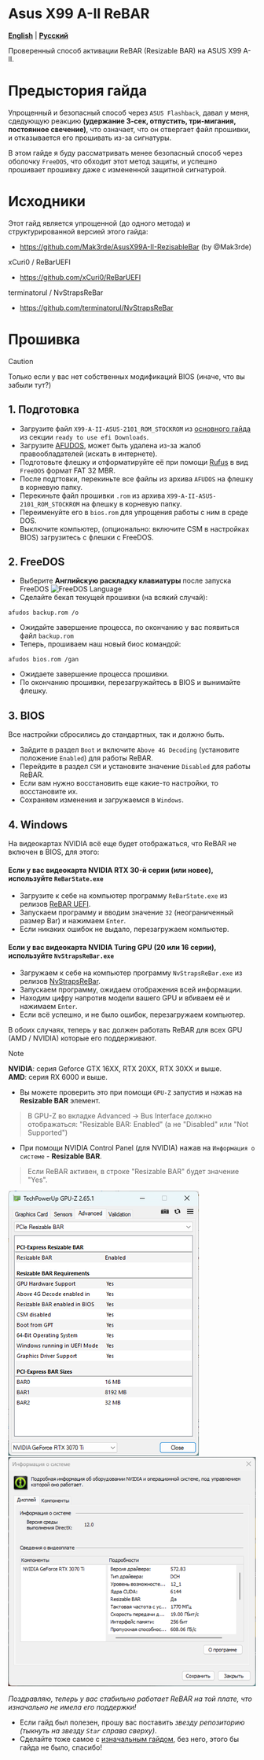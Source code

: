# Asus X99 A-II ReBAR
[**English**](/README.md) | [**Русский**](./docs/ru/README.ru.md)

Проверенный способ активации ReBAR (Resizable BAR) на ASUS X99 A-II.

# Предыстория гайда
Упрощенный и безопасный способ через `ASUS Flashback`, давал у меня, сдедующую реакцию **(удержание 3-сек, отпустить, три-мигания, постоянное свечение)**, что означает, что он отвергает файл прошивки, и отказывается его прошивать из-за сигнатуры.

В этом гайде я буду рассматривать менее безопасный способ через оболочку `FreeDOS`, что обходит этот метод защиты, и успешно прошивает прошивку даже с измененной защитной сигнатурой.

# Исходники
Этот гайд является упрощенной (до одного метода) и структурированной версией этого гайда:
- https://github.com/Mak3rde/AsusX99A-II-RezisableBar (by @Mak3rde)

xCuri0 / ReBarUEFI
- https://github.com/xCuri0/ReBarUEFI

terminatorul / NvStrapsReBar
- https://github.com/terminatorul/NvStrapsReBar

# Прошивка
> [!CAUTION]
> Только если у вас нет собственных модификаций BIOS (иначе, что вы забыли тут?)
## 1. Подготовка
- Загрузите файл `X99-A-II-ASUS-2101_ROM_STOCKROM` из [основного гайда](https://github.com/Mak3rde/AsusX99A-II-RezisableBar) из секции `ready to use efi Downloads`.
- Загрузите [AFUDOS](https://disk.yandex.ru/d/lW3H05ggRWaGiA), может быть удалена из-за жалоб правообладателей (искать в интернете).
- Подготовьте флешку и отформатируйте её при помощи [Rufus](https://rufus.ie/en/) в вид `FreeDOS` формат FAT 32 MBR.
- После подгтовки, перекиньте все файлы из архива `AFUDOS` на флешку в корневую папку.
- Перекиньте файл прошивки `.rom` из архива `X99-A-II-ASUS-2101_ROM_STOCKROM` на флешку в корневую папку.
- Переименуйте его в `bios.rom` для упрощения работы с ним в среде DOS.
- Выключите компьютер, (опционально: включите CSM в настройках BIOS) загрузитесь с флешки с FreeDOS.
## 2. FreeDOS
- Выберите **Английскую раскладку клавиатуры** после запуска FreeDOS
![FreeDOS Language](http://xeonlive.ru/images/materials/instructions/afudos/3.jpg)
- Сделайте бекап текущей прошивки (на всякий случай):
```
afudos backup.rom /o
```
- Ожидайте завершение процесса, по окончанию у вас появиться файл `backup.rom`
- Теперь, прошиваем наш новый биос командой:
```
afudos bios.rom /gan
``` 
- Ожидаете завершение процесса прошивки.
- По окончанию прошивки, перезагружайтесь в BIOS и вынимайте флешку.
## 3. BIOS
Все настройки сбросились до стандартных, так и должно быть.
- Зайдите в раздел `Boot` и включите `Above 4G Decoding` (установите положение `Enabled`) для работы ReBAR.
- Перейдите в раздел `CSM` и установите значение `Disabled` для работы ReBAR.
- Если вам нужно восстановить еще какие-то настройки, то восстановите их.
- Сохраняем изменения и загружаемся в `Windows`.
## 4. Windows
На видеокартах NVIDIA всё еще будет отображаться, что ReBAR не включен в BIOS, для этого:
#### Если у вас видеокарта NVIDIA RTX 30-й серии (или новее), используйте `ReBarState.exe`
- Загрузите к себе на компьютер программу  `ReBarState.exe` из релизов [ReBAR UEFI](https://github.com/xCuri0/ReBarUEFI/releases).
- Запускаем программу и вводим значение `32` (неограниченный размер Bar) и нажимаем `Enter`.
- Если никаких ошибок не выдало, перезагружаем компьютер.
#### Если у вас видеокарта NVIDIA Turing GPU (20 или 16 серии), используйте `NvStrapsReBar.exe`
- Загружаем к себе на компьютер программу `NvStrapsReBar.exe` из релизов [NvStrapsReBar](https://github.com/terminatorul/NvStrapsReBar/releases/tag/v0.3).
- Запускаем программу, ожидаем отображения всей информации.
- Находим цифру напротив модели вашего GPU и вбиваем её и нажимаем `Enter`.
- Если всё успешно, и не было ошибок, перезагружаем компьютер.

В обоих случаях, теперь у вас должен работать ReBAR для всех GPU (AMD / NVIDIA) которые его поддерживают.
> [!NOTE] 
> **NVIDIA**: серия Geforce GTX 16XX, RTX 20XX, RTX 30XX и выше. <br>
> **AMD**: серия RX 6000 и выше.
- Вы можете проверить это при помощи `GPU-Z` запустив и нажав на **Resizable BAR** элемент.
> В GPU-Z во вкладке Advanced → Bus Interface должно отображаться:
"Resizable BAR: Enabled" (а не "Disabled" или "Not Supported")
- При помощи NVIDIA Control Panel (для NVIDIA) нажав на `Информация о системе` - **Resizable BAR**.
> Если ReBAR активен, в строке "Resizable BAR" будет значение "Yes".

![GPU-Z Nvidia ReBAR](https://github.com/DenisSolicen/Asus-X99-A-II-ReBAR/blob/main/img/gpuz.png?raw=true)
![Nvidia Control Panel](https://github.com/DenisSolicen/Asus-X99-A-II-ReBAR/blob/main/img/nvidiacontrol.png?raw=true)

*Поздравляю, теперь у вас стабильно работает ReBAR на той плате, что изначально не имела его поддержки!*
- Если гайд был полезен, прошу вас поставить *звезду репозиторию (тыкнуть на звезду `Star` справа сверху)*.
- Сделайте тоже самое с [изначальным гайдом](https://github.com/Mak3rde/AsusX99A-II-RezisableBar), без него, этого бы гайда не было, спасибо!
